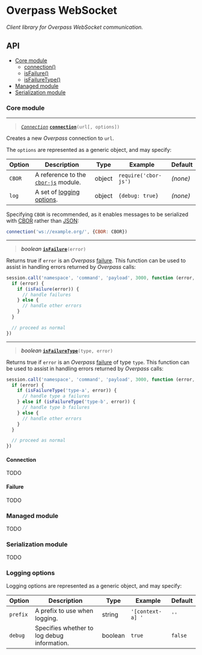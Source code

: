 # Overpass WebSocket

*Client library for Overpass WebSocket communication.*

## API

- [Core module](#core-module)
  - [connection()](#core.connection)
  - [isFailure()](#core.isFailure)
  - [isFailureType()](#core.isFailureType)
- [Managed module](#managed-module)
- [Serialization module](#serialization-module)

### Core module

<a name="core.connection" />

---

> *[`Connection`](#connection)* [**`connection`**](#core.connection)`(url[, options])`

Creates a new *Overpass* connection to `url`.

The `options` are represented as a generic object, and may specify:

Option   | Description                                 | Type    | Example              | Default
---------|---------------------------------------------|---------|----------------------|---------
`CBOR`   | A reference to the [`cbor-js`] module.      | object  | `require('cbor-js')` | *(none)*
`log`    | A set of [logging options].                 | object  | `{debug: true}`      | *(none)*

Specifying `CBOR` is recommended, as it enables messages to be serialized with
[CBOR] rather than [JSON]:

```js
connection('ws://example.org/', {CBOR: CBOR})
```

[`cbor-js`]: https://github.com/paroga/cbor-js
[CBOR]: https://tools.ietf.org/html/rfc7049
[JSON]: http://json.org/

<a name="core.isFailure" />

---

> *boolean* [**`isFailure`**](#core.isFailure)`(error)`

Returns true if `error` is an *Overpass* [failure]. This function can be used to
assist in handling errors returned by *Overpass* calls:

```js
session.call('namespace', 'command', 'payload', 3000, function (error, response) {
  if (error) {
    if (isFailure(error)) {
      // handle failures
    } else {
      // handle other errors
    }
  }

  // proceed as normal
})
```

<a name="core.isFailureType" />

---

> *boolean* [**`isFailureType`**](#core.isFailureType)`(type, error)`

Returns true if `error` is an *Overpass* [failure] of type `type`. This function
can be used to assist in handling errors returned by *Overpass* calls:

```js
session.call('namespace', 'command', 'payload', 3000, function (error, response) {
  if (error) {
    if (isFailureType('type-a', error)) {
      // handle type a failures
    } else if (isFailureType('type-b', error)) {
      // handle type b failures
    } else {
      // handle other errors
    }
  }

  // proceed as normal
})
```

#### Connection

TODO

#### Failure

TODO

### Managed module

TODO

### Serialization module

TODO

### Logging options

Logging options are represented as a generic object, and may specify:

Option   | Description                                 | Type    | Example          | Default
---------|---------------------------------------------|---------|------------------|--------
`prefix` | A prefix to use when logging.               | string  | `'[context-a] '` | `''`
`debug`  | Specifies whether to log debug information. | boolean | `true`           | `false`

<!-- References -->

[failure]: #failure
[logging options]: #logging-options
